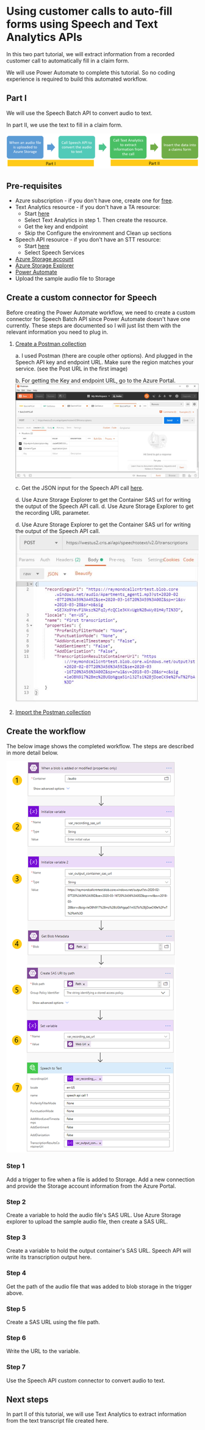 # Using customer calls to auto-fill forms using Speech and Text Analytics APIs

In this two part tutorial, we will extract information from a recorded customer call to automatically fill in a claim form.

We will use Power Automate to complete this tutorial. So no coding experience is required to build this automated workflow.

## Part I

We will use the Speech Batch API to convert audio to text.  

In part II, we use the text to fill in a claim form.

![alt text](images/parts.png "Speech API json payload")

## Pre-requisites

- Azure subscription - if you don't have one, create one for [free](https://azure.microsoft.com/free/services/cognitive-services/).
- Text Analytics resource - if you don't have a TA resource:
  - Start [here](https://docs.microsoft.com/en-us/azure/cognitive-services/cognitive-services-apis-create-account?tabs=singleservice%2Cwindows#create-a-new-azure-cognitive-services-resource)
  - Select Text Analytics in step 1. Then create the resource.
  - Get the key and endpoint
  - Skip the Configure the environment and Clean up sections
- Speech API resource - if you don't have an STT resource:
  - Start [here](https://docs.microsoft.com/en-us/azure/cognitive-services/cognitive-services-apis-create-account?tabs=singleservice%2Cwindows#create-a-new-azure-cognitive-services-resource)
  - Select Speech Services
- [Azure Storage account](https://azure.microsoft.com/en-us/services/storage/)
- [Azure Storage Explorer](https://azure.microsoft.com/en-us/features/storage-explorer/)
- [Power Automate](https://preview.flow.microsoft.com/)
- Upload the sample audio file to Storage

## Create a custom connector for Speech

Before creating the Power Automate workflow, we need to create a custom connector for Speech Batch API since Power Automate doesn't have one currently. These steps are documented so I will just list them with the relevant information you need to plug in.

1. [Create a Postman collection](https://docs.microsoft.com/en-us/connectors/custom-connectors/create-postman-collection)

    a. I used Postman (there are couple other options). And plugged in the Speech API key and endpoint URL. Make sure the region matches your service. (see the Post URL in the first image)
    
    b. For getting the Key and endpoint URL, go to the Azure Portal.  
![alt text](images/postman1.JPG "Speech API info")

    c. Get the JSON input for the Speech API call [here](https://docs.microsoft.com/en-us/azure/cognitive-services/speech-service/batch-transcription#configuration).
    
    d. Use Azure Storage Explorer to get the Container SAS url for writing the output of the Speech API call.
    d. Use Azure Storage Explorer to get the recording URL parameter.
    
    d. Use Azure Storage Explorer to get the Container SAS url for writing the output of the Speech API call.
![alt text](images/postman_json.JPG "Speech API json payload")

2. [Import the Postman collection](https://docs.microsoft.com/en-us/connectors/custom-connectors/define-postman-collection#import-the-postman-collection-for-power-automate-and-power-apps)

## Create the workflow

The below image shows the completed workflow. The steps are described in more detail below.

![alt text](images/full_flow.png "Speech API info")

### Step 1

Add a trigger to fire when a file is added to Storage. Add a new connection and provide the Storage account information from the Azure Portal.

### Step 2

Create a variable to hold the audio file's SAS URL. Use Azure Storage explorer to upload the sample audio file, then create a SAS URL.

### Step 3

Create a variable to hold the output container's SAS URL. Speech API will write its transcription output here.

### Step 4

Get the path of the audio file that was added to blob storage in the trigger above.

### Step 5

Create a SAS URL using the file path.

### Step 6

Write the URL to the variable.

### Step 7

Use the Speech API custom connector to convert audio to text. 

## Next steps

In part II of this tutorial, we will use Text Analytics to extract information from the text transcript file created here.
